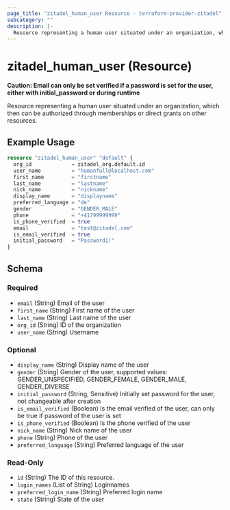 ```yaml
---
page_title: "zitadel_human_user Resource - terraform-provider-zitadel"
subcategory: ""
description: |-
  Resource representing a human user situated under an organization, which then can be authorized through memberships or direct grants on other resources.
---
```


# zitadel_human_user (Resource)

**Caution: Email can only be set verified if a password is set for the user, either with initial_password or during runtime**

Resource representing a human user situated under an organization, which then can be authorized through memberships or direct grants on other resources.

## Example Usage

```terraform
resource "zitadel_human_user" "default" {
  org_id             = zitadel_org.default.id
  user_name          = "humanfull@localhost.com"
  first_name         = "firstname"
  last_name          = "lastname"
  nick_name          = "nickname"
  display_name       = "displayname"
  preferred_language = "de"
  gender             = "GENDER_MALE"
  phone              = "+41799999999"
  is_phone_verified  = true
  email              = "test@zitadel.com"
  is_email_verified  = true
  initial_password   = "Password1!"
}
```

<!-- schema generated by tfplugindocs -->
## Schema

### Required

- `email` (String) Email of the user
- `first_name` (String) First name of the user
- `last_name` (String) Last name of the user
- `org_id` (String) ID of the organization
- `user_name` (String) Username

### Optional

- `display_name` (String) Display name of the user
- `gender` (String) Gender of the user, supported values: GENDER_UNSPECIFIED, GENDER_FEMALE, GENDER_MALE, GENDER_DIVERSE
- `initial_password` (String, Sensitive) Initially set password for the user, not changeable after creation
- `is_email_verified` (Boolean) Is the email verified of the user, can only be true if password of the user is set
- `is_phone_verified` (Boolean) Is the phone verified of the user
- `nick_name` (String) Nick name of the user
- `phone` (String) Phone of the user
- `preferred_language` (String) Preferred language of the user

### Read-Only

- `id` (String) The ID of this resource.
- `login_names` (List of String) Loginnames
- `preferred_login_name` (String) Preferred login name
- `state` (String) State of the user